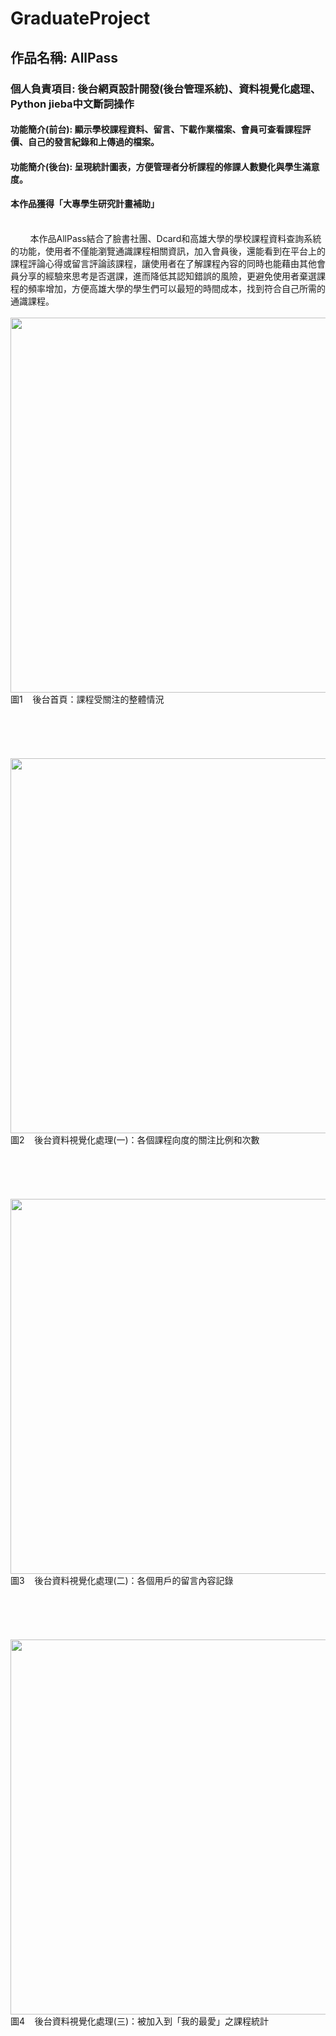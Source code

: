 # GraduateProject
## 作品名稱: AllPass
### 個人負責項目: 後台網頁設計開發(後台管理系統)、資料視覺化處理、Python jieba中文斷詞操作
#### 功能簡介(前台): 顯示學校課程資料、留言、下載作業檔案、會員可查看課程評價、自己的發言紀錄和上傳過的檔案。
#### 功能簡介(後台): 呈現統計圖表，方便管理者分析課程的修課人數變化與學生滿意度。
#### 本作品獲得「大專學生研究計畫補助」
<br>
&nbsp;&nbsp;&nbsp;&nbsp;&nbsp;&nbsp;&nbsp;&nbsp;本作品AllPass結合了臉書社團、Dcard和高雄大學的學校課程資料查詢系統的功能，使用者不僅能瀏覽通識課程相關資訊，加入會員後，還能看到在平台上的課程評論心得或留言評論該課程，讓使用者在了解課程內容的同時也能藉由其他會員分享的經驗來思考是否選課，進而降低其認知錯誤的風險，更避免使用者棄選課程的頻率增加，方便高雄大學的學生們可以最短的時間成本，找到符合自己所需的通識課程。
<br>
<br>
<img src="https://github.com/ShangWeiKuo/GraduteProject/blob/master/%E5%BE%8C%E5%8F%B0%E9%A6%96%E9%A0%81.png" width="600">
圖1&nbsp;&nbsp;&nbsp;&nbsp;後台首頁：課程受關注的整體情況
<br>
<br>
<br>
<br>
<br>
<br>
<img src="https://github.com/ShangWeiKuo/GraduteProject/blob/master/%E5%90%91%E9%87%8F%E5%9C%96.png" width="600">
圖2&nbsp;&nbsp;&nbsp;&nbsp;後台資料視覺化處理(一)：各個課程向度的關注比例和次數
<br>
<br>
<br>
<br>
<br>
<br>
<img src="https://github.com/ShangWeiKuo/GraduteProject/blob/master/%E6%96%87%E5%AD%97%E9%9B%B2.png" width="600">
圖3&nbsp;&nbsp;&nbsp;&nbsp;後台資料視覺化處理(二)：各個用戶的留言內容記錄
<br>
<br>
<br>
<br>
<br>
<br>
<img src="https://github.com/ShangWeiKuo/GraduteProject/blob/master/%E8%A8%88%E9%87%8F%E5%9C%96.png" width="600">
圖4&nbsp;&nbsp;&nbsp;&nbsp;後台資料視覺化處理(三)：被加入到「我的最愛」之課程統計
